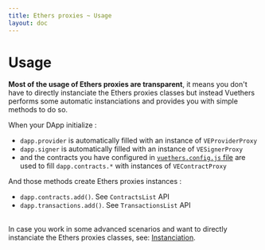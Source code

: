 ```yaml
---
title: Ethers proxies ~ Usage
layout: doc
---
```



# Usage

**Most of the usage of Ethers proxies are transparent**, it means you don't have to directly instanciate the Ethers proxies classes but instead Vuethers performs some automatic instanciations and provides you with simple methods to do so.

When your DApp initialize :
- `dapp.provider` is automatically filled with an instance of `VEProviderProxy`
- `dapp.signer` is automatically filled with an instance of `VESignerProxy`
- and the contracts you have configured in [`vuethers.config.js` file](/guide/configurations/intuition) are used to fill `dapp.contracts.*` with instances of `VEContractProxy`

And those methods create Ethers proxies instances :
- `dapp.contracts.add()`. See `ContractsList` API
- `dapp.transactions.add()`. See `TransactionsList` API
<br/><br/>

In case you work in some advanced scenarios and want to directly instanciate the Ethers proxies classes, see: [Instanciation](/guide/ethers-proxies/advanced/instanciation).
